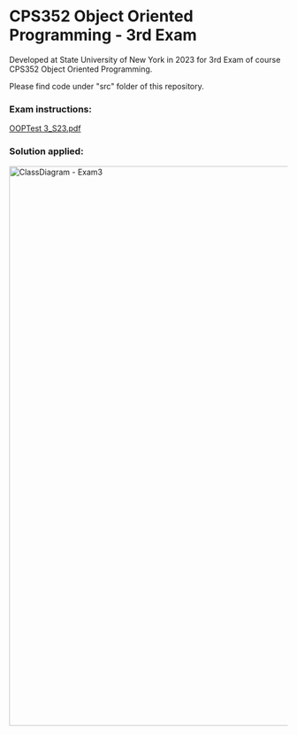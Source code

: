 # CPS352 Object Oriented Programming - 3rd Exam

Developed at State University of New York in 2023 for 3rd Exam of course CPS352 Object Oriented Programming.

Please find code under "src" folder of this repository.

### Exam instructions:
[OOPTest 3_S23.pdf](https://github.com/RodoJML/CPS352_ObjectOrientedProgramming_Exam3/files/12796284/OOPTest.3_S23.pdf)

### Solution applied:
<img width="1011" alt="ClassDiagram - Exam3" src="https://github.com/RodoJML/CPS352_ObjectOrientedProgramming_Exam3/assets/63088555/b2842eeb-70df-4edf-9cb0-92ae7dcc07b6">
